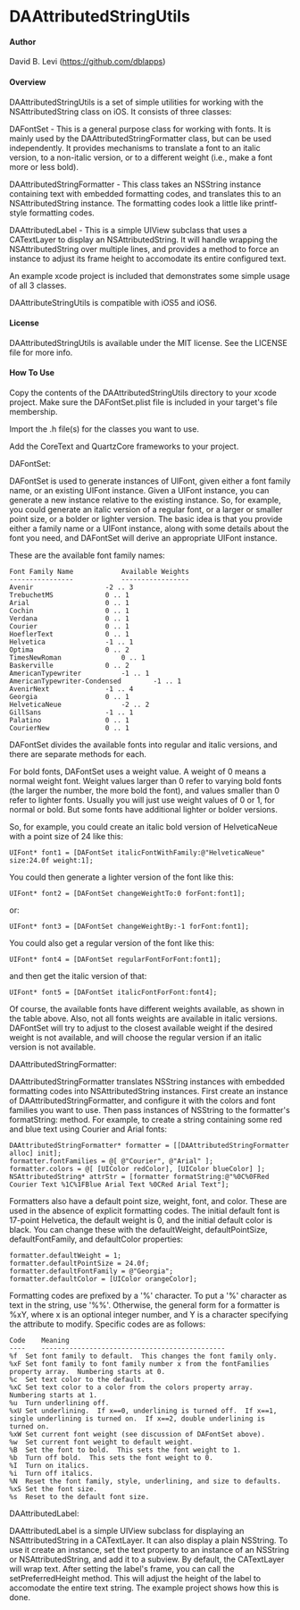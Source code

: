 DAAttributedStringUtils
=======================

#### Author

David B. Levi (https://github.com/dblapps)


#### Overview

DAAttributedStringUtils is a set of simple utilities for working with the NSAttributedString class on iOS.  It consists of three classes:

DAFontSet - This is a general purpose class for working with fonts.  It is mainly used by the DAAttributedStringFormatter class, but can be used independently.  It provides mechanisms to translate a font to an italic version, to a non-italic version, or to a different weight (i.e., make a font more or less bold).

DAAttributedStringFormatter - This class takes an NSString instance containing text with embedded formatting codes, and translates this to an NSAttributedString instance.  The formatting codes look a little like printf-style formatting codes.

DAAttributedLabel - This is a simple UIView subclass that uses a CATextLayer to display an NSAttributedString.  It will handle wrapping the NSAttributedString over multiple lines, and provides a method to force an instance to adjust its frame height to accomodate its entire configured text.

An example xcode project is included that demonstrates some simple usage of all 3 classes. 

DAAttributeStringUtils is compatible with iOS5 and iOS6.


#### License

DAAttributedStringUtils is available under the MIT license. See the LICENSE file for more info.


#### How To Use

Copy the contents of the DAAttributedStringUtils directory to your xcode project.  Make sure the DAFontSet.plist file is included in your target's file membership.

Import the .h file(s) for the classes you want to use.

Add the CoreText and QuartzCore frameworks to your project.

DAFontSet:

DAFontSet is used to generate instances of UIFont, given either a font family name, or an existing UIFont instance.  Given a UIFont instance, you can generate a new instance relative to the existing instance.  So, for example, you could generate an italic version of a regular font, or a larger or smaller point size, or a bolder or lighter version.  The basic idea is that you provide either a family name or a UIFont instance, along with some details about the font you need, and DAFontSet will derive an appropriate UIFont instance.

These are the available font family names:

	Font Family Name			Available Weights
	----------------			-----------------
	Avenir					-2 .. 3
	TrebuchetMS				0 .. 1
	Arial					0 .. 1
	Cochin					0 .. 1
	Verdana					0 .. 1
	Courier					0 .. 1
	HoeflerText				0 .. 1
	Helvetica				-1 .. 1
	Optima					0 .. 2
	TimesNewRoman				0 .. 1
	Baskerville				0 .. 2
	AmericanTypewriter			-1 .. 1
	AmericanTypewriter-Condensed		-1 .. 1
	AvenirNext				-1 .. 4
	Georgia					0 .. 1
	HelveticaNeue				-2 .. 2
	GillSans				-1 .. 1
	Palatino				0 .. 1
	CourierNew				0 .. 1

DAFontSet divides the available fonts into regular and italic versions, and there are separate methods for each.

For bold fonts, DAFontSet uses a weight value.  A weight of 0 means a normal weight font.  Weight values larger than 0 refer to varying bold fonts (the larger the number, the more bold the font), and values smaller than 0 refer to lighter fonts.  Usually you will just use weight values of 0 or 1, for normal or bold.  But some fonts have additional lighter or bolder versions.

So, for example, you could create an italic bold version of HelveticaNeue with a point size of 24 like this:

	UIFont* font1 = [DAFontSet italicFontWithFamily:@"HelveticaNeue" size:24.0f weight:1];

You could then generate a lighter version of the font like this:

	UIFont* font2 = [DAFontSet changeWeightTo:0 forFont:font1];

or:

	UIFont* font3 = [DAFontSet changeWeightBy:-1 forFont:font1];

You could also get a regular version of the font like this:

	UIFont* font4 = [DAFontSet regularFontForFont:font1];

and then get the italic version of that:

	UIFont* font5 = [DAFontSet italicFontForFont:font4];

Of course, the available fonts have different weights available, as shown in the table above.  Also, not all fonts weights are available in italic versions.  DAFontSet will try to adjust to the closest available weight if the desired weight is not available, and will choose the regular version if an italic version is not available.


DAAttributedStringFormatter:

DAAttributedStringFormatter translates NSString instances with embedded formatting codes into NSAttributedString instances.  First create an instance of DAAttributedStringFormatter, and configure it with the colors and font families you want to use.  Then pass instances of NSString to the formatter's formatString: method.  For example, to create a string containing some red and blue text using Courier and Arial fonts:

	DAAttributedStringFormatter* formatter = [[DAAttributedStringFormatter alloc] init];
	formatter.fontFamilies = @[ @"Courier", @"Arial" ];
	formatter.colors = @[ [UIColor redColor], [UIColor blueColor] ];
	NSAttributedString* attrStr = [formatter formatString:@"%0C%0FRed Courier Text %1C%1FBlue Arial Text %0CRed Arial Text"];

Formatters also have a default point size, weight, font, and color.  These are used in the absence of explicit formatting codes.  The initial default font is 17-point Helvetica, the default weight is 0, and the initial default color is black.  You can change these with the defaultWeight, defaultPointSize, defaultFontFamily, and defaultColor properties:

	formatter.defaultWeight = 1;
	formatter.defaultPointSize = 24.0f;
	formatter.defaultFontFamily = @"Georgia";
	formatter.defaultColor = [UIColor orangeColor];

Formatting codes are prefixed by a '%' character.  To put a '%' character as text in the string, use '%%'.  Otherwise, the general form for a formatter is %xY, where x is an optional integer number, and Y is a character specifying the attribute to modify.  Specific codes are as follows:

	Code	Meaning
	----	----------------------------------------------
	%f	Set font family to default.  This changes the font family only.
	%xF	Set font family to font family number x from the fontFamilies property array.  Numbering starts at 0.
	%c	Set text color to the default.
	%xC	Set text color to a color from the colors property array.  Numbering starts at 1.
	%u	Turn underlining off.
	%xU	Set underlining.  If x==0, underlining is turned off.  If x==1, single underlining is turned on.  If x==2, double underlining is turned on.
	%xW	Set current font weight (see discussion of DAFontSet above).
	%w	Set current font weight to default weight.
	%B	Set the font to bold.  This sets the font weight to 1.
	%b	Turn off bold.  This sets the font weight to 0.
	%I	Turn on italics.
	%i	Turn off italics.
	%N	Reset the font family, style, underlining, and size to defaults.
	%xS	Set the font size.
	%s	Reset to the default font size.


DAAttributedLabel:

DAAttributedLabel is a simple UIView subclass for displaying an NSAttributedString in a CATextLayer.  It can also display a plain NSString.  To use it create an instance, set the text property to an instance of an NSString or NSAttributedString, and add it to a subview.  By default, the CATextLayer will wrap text.  After setting the label's frame, you can call the setPreferredHeight method.  This will adjust the height of the label to accomodate the entire text string.  The example project shows how this is done.
